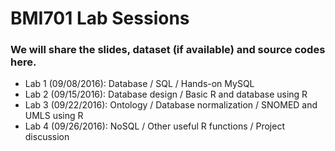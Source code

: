 # BMI701 Lab Sessions

### We will share the slides, dataset (if available) and source codes here.

- Lab 1 (09/08/2016): Database / SQL / Hands-on MySQL
- Lab 2 (09/15/2016): Database design / Basic R and database using R
- Lab 3 (09/22/2016): Ontology / Database normalization / SNOMED and UMLS using R
- Lab 4 (09/26/2016): NoSQL / Other useful R functions / Project discussion
